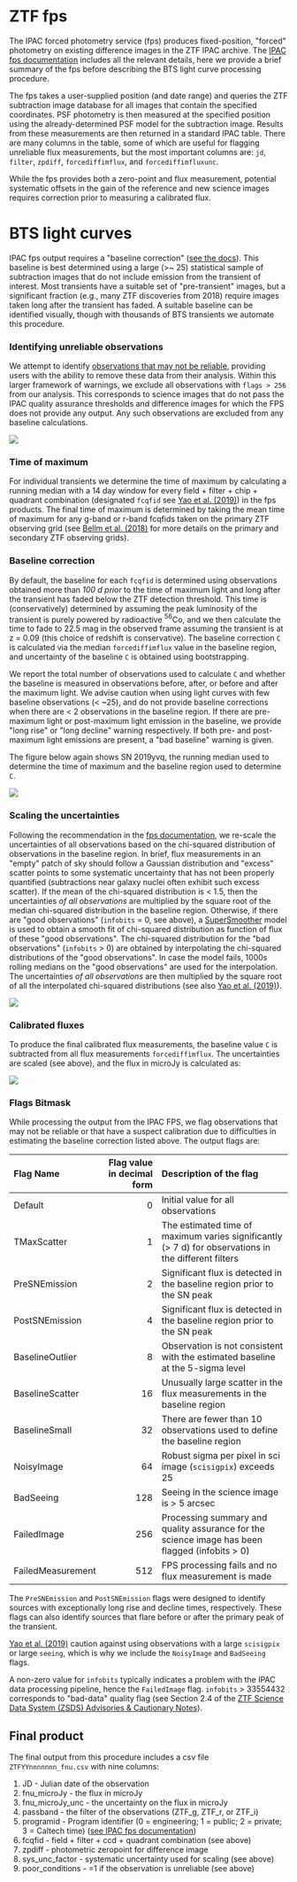 # ZTF fps

The IPAC forced photometry service (fps) produces fixed-position, "forced" photometry on existing difference images in the ZTF IPAC archive. The [IPAC fps documentation](http://web.ipac.caltech.edu/staff/fmasci/ztf/forcedphot.pdf) includes all the relevant details, here we provide a brief summary of the fps before describing the BTS light curve processing procedure.

 The fps takes a user-supplied position (and date range) and queries the ZTF subtraction image database for all images that contain the specified coordinates. PSF photometry is then measured at the specified position using the already-determined PSF model for the subtraction image. Results from these measurements are then returned in a standard IPAC table. There are many columns in the table, some of which are useful for flagging unreliable flux measurements, but the most important columns are: `jd`, `filter`, `zpdiff`, `forcediffimflux`, and `forcediffimfluxunc`.

While the fps provides both a zero-point and flux measurement, potential systematic offsets in the gain of the reference and new science images requires correction prior to measuring a calibrated flux. 

# BTS light curves

IPAC fps output requires a "baseline correction" ([see the docs](http://web.ipac.caltech.edu/staff/fmasci/ztf/forcedphot.pdf)). This baseline is best determined using a large (>~ 25) statistical sample of subtraction images that do not include emission from the transient of interest. Most transients have a suitable set of "pre-transient" images, but a significant fraction (e.g., many ZTF discoveries from 2018) require images taken long after the transient has faded. A suitable baseline can be identified visually, though with thousands of BTS transients we automate this procedure.

### Identifying unreliable observations

We attempt to identify [observations that may not be reliable](../explanation#-flags-bitmask), providing users with the ability to remove these data from their analysis. Within this larger framework of warnings, we exclude all observations with `flags > 256` from our analysis. This corresponds to science images that do not pass the IPAC quality assurance thresholds and difference images for which the FPS does not provide any output. Any such observations are excluded from any baseline calculations.

<img src="./../images/flagged_obs.jpg" raw=True>

### Time of maximum

For individual transients we determine the time of maximum by calculating a running median with a 14 day window for every field + filter + chip + quadrant combination (designated `fcqfid` see [Yao et al. (2019)](http://dx.doi.org/10.3847/1538-4357/ab4cf5)) in the fps products. The final time of maximum is determined by taking the mean time of maximum for any g-band or r-band fcqfids taken on the primary ZTF observing grid (see [Bellm et al. (2018)](http://dx.doi.org/10.1088/1538-3873/aaecbe) for more details on the primary and secondary ZTF observing grids).

### Baseline correction
By default, the baseline for each `fcqfid` is determined using observations obtained more than *100 d prior* to the time of maximum light and long after the transient has faded below the ZTF detection threshold. This time is (conservatively) determined by assuming the peak luminosity of the transient is purely powered by radioactive $^{56}$Co, and we then calculate the time to fade to 22.5 mag in the observed frame assuming the transient is at z = 0.09 (this choice of redshift is conservative). The baseline correction `C` is calculated via the median `forcediffimflux` value in the baseline region, and uncertainty of the baseline `C` is obtained using bootstrapping.

We report the total number of observations used to calculate `C` and whether the baseline is measured in observations before, after, or before and after the maximum light. We advise caution when using light curves with few baseline observations (< ~25), and do not provide baseline corrections when there are < 2 observations in the baseline region. If there are pre-maximum light or post-maximum light emission in the baseline, we provide "long rise" or "long decline" warning respectively. If both pre- and post- maximum light emissions are present, a "bad baseline" warning is given.

The figure below again shows SN 2019yvq, the running median used to determine the time of maximum and the baseline region used to determine `C`.

<img src="./../images/baseline_max.jpg" raw=True>

### Scaling the uncertainties

Following the recommendation in the [fps documentation](http://web.ipac.caltech.edu/staff/fmasci/ztf/forcedphot.pdf), we re-scale the uncertainties of all observations based on the chi-squared distribution of observations in the baseline region. In brief, flux measurements in an "empty" patch of sky should follow a Gaussian distribution and "excess" scatter points to some systematic uncertainty that has not been properly quantified (subtractions near galaxy nuclei often exhibit such excess scatter). If the mean of the chi-squared distribution is < 1.5, then the uncertainties *of all observations* are multiplied by the square root of the median chi-squared distribution in the baseline region. Otherwise, if there are "good observations" (`infobits` = 0, see above), a [SuperSmoother](https://github.com/jakevdp/supersmoother/) model is used to obtain a smooth fit of chi-squared distribution as function of flux of these "good observations". The chi-squared distribution for the "bad observations" (`infobits` > 0) are obtained by interpolating the chi-squared distributions of the "good observations". In case the model fails, 1000s rolling medians on the "good observations" are used for the interpolation. The uncertainties *of all observations* are then multiplied by the square root of all the interpolated chi-squared distributions (see also [Yao et al. (2019)](http://dx.doi.org/10.3847/1538-4357/ab4cf5)).

<img src="./../images/scale_uncertainties.jpg" raw=True>

### Calibrated fluxes

To produce the final calibrated flux measurements, the baseline value `C` is
subtracted from all flux measurements `forcediffimflux`. The uncertainties are
scaled (see above), and the flux in microJy is calculated as:

<img src="https://render.githubusercontent.com/render/math?math=\Large f_\nu = 10^{29 - 48.6/2.5 - 0.4*\mathrm{zpdiff}}*(\mathrm{forcediffimflux} - C)">

### <a name="Flags-Bitmask"></a> Flags Bitmask

While processing the output from the IPAC FPS, we flag observations that may not be reliable or that have a suspect calibration due to difficulties in estimating the baseline correction listed above. The output flags are: 


Flag Name | Flag value in decimal form | Description of the flag
:---|---:|:---
Default | 0 | Initial value for all observations
TMaxScatter | 1 | The estimated time of maximum varies significantly (> 7 d) for observations in the different filters
PreSNEmission | 2 | Significant flux is detected in the baseline region prior to the SN peak
PostSNEmission | 4 | Significant flux is detected in the baseline region prior to the SN peak
BaselineOutlier | 8 | Observation is not consistent with the estimated baseline at the 5-sigma level
BaselineScatter | 16 | Unusually large scatter in the flux measurements in the baseline region
BaselineSmall | 32 | There are fewer than 10 observations used to define the baseline region
NoisyImage | 64 | Robust sigma per pixel in sci image (`scisigpix`) exceeds 25
BadSeeing | 128 | Seeing in the science image is > 5 arcsec
FailedImage | 256 | Processing summary and quality assurance for the science image has been flagged (infobits > 0)
FailedMeasurement | 512 | FPS processing fails and no flux measurement is made

The `PreSNEmission` and `PostSNEmission` flags were designed to identify sources with exceptionally long rise and decline times, respectively. These flags can also identify sources that flare before or after the primary peak of the transient. 

[Yao et al. (2019)](http://dx.doi.org/10.3847/1538-4357/ab4cf5) caution against using observations with a large `scisigpix` or large `seeing`, which is why we include the `NoisyImage` and `BadSeeing` flags. 

A non-zero value for `infobits` typically indicates a problem with the IPAC data processing pipeline, hence the `FailedImage` flag. `infobits` > 33554432 corresponds to "bad-data" quality flag (see Section 2.4 of the [ZTF Science Data System (ZSDS) Advisories & Cautionary Notes](http://web.ipac.caltech.edu/staff/fmasci/ztf/extended_cautionary_notes.pdf)). 

## Final product

The final output from this procedure includes a csv file `ZTFYYnnnnnnn_fnu.csv` with nine columns:

1. JD - Julian date of the observation
2. fnu_microJy - the flux in microJy
3. fnu_microJy_unc - the uncertainty on the flux in microJy
4. passband - the filter of the observations (ZTF_g, ZTF_r, or ZTF_i)
5. programid - Program identifier (0 = engineering; 1 = public; 2 = private; 3 = Caltech time) ([see IPAC fps documentation](http://web.ipac.caltech.edu/staff/fmasci/ztf/forcedphot.pdf))
6. fcqfid - field + filter + ccd + quadrant combination (see above)
7. zpdiff - photometric zeropoint for difference image
8. sys_unc_factor - systematic uncertainty used for scaling (see above)
9. poor_conditions - =1 if the observation is unreliable (see above)